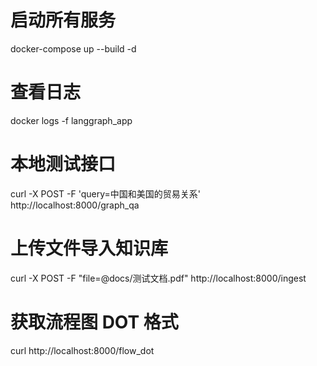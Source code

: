# 启动所有服务
docker-compose up --build -d

# 查看日志
docker logs -f langgraph_app

# 本地测试接口
curl -X POST -F 'query=中国和美国的贸易关系' http://localhost:8000/graph_qa

# 上传文件导入知识库
curl -X POST -F "file=@docs/测试文档.pdf" http://localhost:8000/ingest

# 获取流程图 DOT 格式
curl http://localhost:8000/flow_dot
